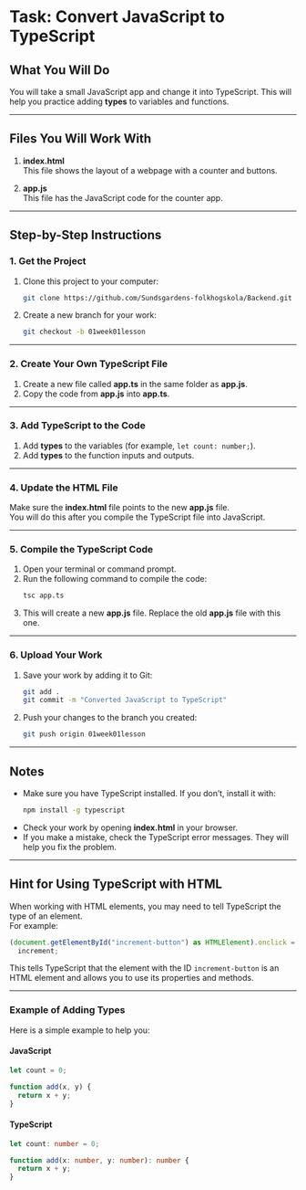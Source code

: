 # Task: Convert JavaScript to TypeScript

## What You Will Do

You will take a small JavaScript app and change it into TypeScript. This will help you practice adding **types** to variables and functions.

---

## Files You Will Work With

1. **index.html**  
   This file shows the layout of a webpage with a counter and buttons.

2. **app.js**  
   This file has the JavaScript code for the counter app.

---

## Step-by-Step Instructions

### 1. Get the Project

1. Clone this project to your computer:
   ```bash
   git clone https://github.com/Sundsgardens-folkhogskola/Backend.git
   ```
2. Create a new branch for your work:
   ```bash
   git checkout -b 01week01lesson
   ```

---

### 2. Create Your Own TypeScript File

1. Create a new file called **app.ts** in the same folder as **app.js**.
2. Copy the code from **app.js** into **app.ts**.

---

### 3. Add TypeScript to the Code

1. Add **types** to the variables (for example, `let count: number;`).
2. Add **types** to the function inputs and outputs.

---

### 4. Update the HTML File

Make sure the **index.html** file points to the new **app.js** file.  
You will do this after you compile the TypeScript file into JavaScript.

---

### 5. Compile the TypeScript Code

1. Open your terminal or command prompt.
2. Run the following command to compile the code:
   ```bash
   tsc app.ts
   ```
3. This will create a new **app.js** file. Replace the old **app.js** file with this one.

---

### 6. Upload Your Work

1. Save your work by adding it to Git:
   ```bash
   git add .
   git commit -m "Converted JavaScript to TypeScript"
   ```
2. Push your changes to the branch you created:
   ```bash
   git push origin 01week01lesson
   ```

---

## Notes

- Make sure you have TypeScript installed. If you don’t, install it with:
  ```bash
  npm install -g typescript
  ```
- Check your work by opening **index.html** in your browser.
- If you make a mistake, check the TypeScript error messages. They will help you fix the problem.

---

## Hint for Using TypeScript with HTML

When working with HTML elements, you may need to tell TypeScript the type of an element.  
For example:

```typescript
(document.getElementById("increment-button") as HTMLElement).onclick =
  increment;
```

This tells TypeScript that the element with the ID `increment-button` is an HTML element and allows you to use its properties and methods.

---

### Example of Adding Types

Here is a simple example to help you:

#### JavaScript

```javascript
let count = 0;

function add(x, y) {
  return x + y;
}
```

#### TypeScript

```typescript
let count: number = 0;

function add(x: number, y: number): number {
  return x + y;
}
```
